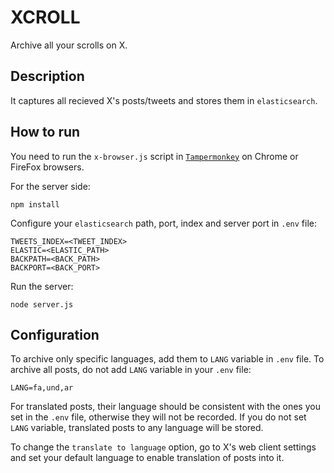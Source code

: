 # XCROLL

Archive all your scrolls on X.

## Description

It captures all recieved X's posts/tweets and stores them in `elasticsearch`.

## How to run

You need to run the `x-browser.js` script in [`Tampermonkey`](https://www.tampermonkey.net/) on Chrome or FireFox browsers.

For the server side:

```
npm install
``` 

Configure your `elasticsearch` path, port, index and server port in `.env` file:

```
TWEETS_INDEX=<TWEET_INDEX>
ELASTIC=<ELASTIC_PATH>
BACKPATH=<BACK_PATH>
BACKPORT=<BACK_PORT>
```

Run the server:
```
node server.js
```

## Configuration
To archive only specific languages, add them to `LANG` variable in `.env` file. To archive all posts, do not add `LANG` variable in your `.env` file:

```
LANG=fa,und,ar
```
For translated posts, their language should be consistent with the ones you set in the `.env` file, otherwise they will not be recorded. If you do not set `LANG` variable, translated posts to any language will be stored.

To change the `translate to language` option, go to X's web client settings and set your default language to enable translation of posts into it.